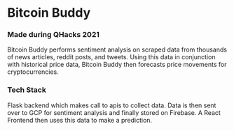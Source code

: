 # Bitcoin Buddy
### Made during QHacks 2021

Bitcoin Buddy performs sentiment analysis on scraped data from thousands of news articles, reddit posts, and tweets. Using this data in conjunction with historical price data, Bitcoin Buddy then forecasts price movements for cryptocurrencies.

### Tech Stack

Flask backend which makes call to apis to collect data. Data is then sent over to GCP for sentiment analysis and finally stored on Firebase. A React Frontend then uses this data to make a prediction.
